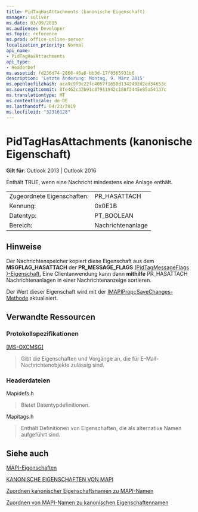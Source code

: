 ```yaml
---
title: PidTagHasAttachments (kanonische Eigenschaft)
manager: soliver
ms.date: 03/09/2015
ms.audience: Developer
ms.topic: reference
ms.prod: office-online-server
localization_priority: Normal
api_name:
- PidTagHasAttachments
api_type:
- HeaderDef
ms.assetid: fd236d74-2868-46a8-bb3d-17f8365931b6
description: 'Letzte Änderung: Montag, 9. März 2015'
ms.openlocfilehash: aca9c9f9c22fc4057f1650d1342492d2ed34653c
ms.sourcegitcommit: 8fe462c32b91c87911942c188f3445e85a54137c
ms.translationtype: MT
ms.contentlocale: de-DE
ms.lasthandoff: 04/23/2019
ms.locfileid: "32316128"
---
```

# <a name="pidtaghasattachments-canonical-property"></a>PidTagHasAttachments (kanonische Eigenschaft)

  
  
**Gilt für**: Outlook 2013 | Outlook 2016 
  
Enthält TRUE, wenn eine Nachricht mindestens eine Anlage enthält. 
  
|||
|:-----|:-----|
|Zugeordnete Eigenschaften:  <br/> |PR_HASATTACH  <br/> |
|Kennung:  <br/> |0x0E1B  <br/> |
|Datentyp:  <br/> |PT_BOOLEAN  <br/> |
|Bereich:  <br/> |Nachrichtenanlage  <br/> |
   
## <a name="remarks"></a>Hinweise

Der Nachrichtenspeicher kopiert diese Eigenschaft aus dem **MSGFLAG_HASATTACH** der **PR_MESSAGE_FLAGS** ([PidTagMessageFlags )-Eigenschaft.](pidtagmessageflags-canonical-property.md) Eine Clientanwendung kann dann **mithilfe** PR_HASATTACH Nachrichtenanlagen in einer Nachrichtenanzeige sortieren. 
  
Der Wert dieser Eigenschaft wird mit der [IMAPIProp::SaveChanges-Methode](imapiprop-savechanges.md) aktualisiert. 
  
## <a name="related-resources"></a>Verwandte Ressourcen

### <a name="protocol-specifications"></a>Protokollspezifikationen

[[MS-OXCMSG]](https://msdn.microsoft.com/library/7fd7ec40-deec-4c06-9493-1bc06b349682%28Office.15%29.aspx)
  
> Gibt die Eigenschaften und Vorgänge an, die für E-Mail-Nachrichtenobjekte zulässig sind.
    
### <a name="header-files"></a>Headerdateien

Mapidefs.h
  
> Bietet Datentypdefinitionen.
    
Mapitags.h
  
> Enthält Definitionen von Eigenschaften, die als alternative Namen aufgeführt sind.
    
## <a name="see-also"></a>Siehe auch



[MAPI-Eigenschaften](mapi-properties.md)
  
[KANONISCHE EIGENSCHAFTEN VON MAPI](mapi-canonical-properties.md)
  
[Zuordnen kanonischer Eigenschaftsnamen zu MAPI-Namen](mapping-canonical-property-names-to-mapi-names.md)
  
[Zuordnen von MAPI-Namen zu kanonischen Eigenschaftennamen](mapping-mapi-names-to-canonical-property-names.md)

